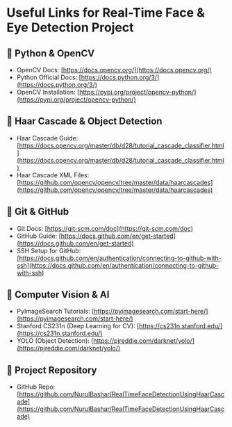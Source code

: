 # Useful Links for Real-Time Face & Eye Detection Project

## 🔹 Python & OpenCV
- OpenCV Docs: [https://docs.opencv.org/](https://docs.opencv.org/)
- Python Official Docs: [https://docs.python.org/3/](https://docs.python.org/3/)
- OpenCV Installation: [https://pypi.org/project/opencv-python/](https://pypi.org/project/opencv-python/)

## 🔹 Haar Cascade & Object Detection
- Haar Cascade Guide: [https://docs.opencv.org/master/db/d28/tutorial_cascade_classifier.html](https://docs.opencv.org/master/db/d28/tutorial_cascade_classifier.html)
- Haar Cascade XML Files: [https://github.com/opencv/opencv/tree/master/data/haarcascades](https://github.com/opencv/opencv/tree/master/data/haarcascades)

## 🔹 Git & GitHub
- Git Docs: [https://git-scm.com/doc](https://git-scm.com/doc)
- GitHub Guide: [https://docs.github.com/en/get-started](https://docs.github.com/en/get-started)
- SSH Setup for GitHub: [https://docs.github.com/en/authentication/connecting-to-github-with-ssh](https://docs.github.com/en/authentication/connecting-to-github-with-ssh)

## 🔹 Computer Vision & AI
- PyImageSearch Tutorials: [https://pyimagesearch.com/start-here/](https://pyimagesearch.com/start-here/)
- Stanford CS231n (Deep Learning for CV): [https://cs231n.stanford.edu/](https://cs231n.stanford.edu/)
- YOLO (Object Detection): [https://pjreddie.com/darknet/yolo/](https://pjreddie.com/darknet/yolo/)

## 🔹 Project Repository
- GitHub Repo: [https://github.com/NurulBashar/RealTimeFaceDetectionUsingHaarCascade](https://github.com/NurulBashar/RealTimeFaceDetectionUsingHaarCascade)

